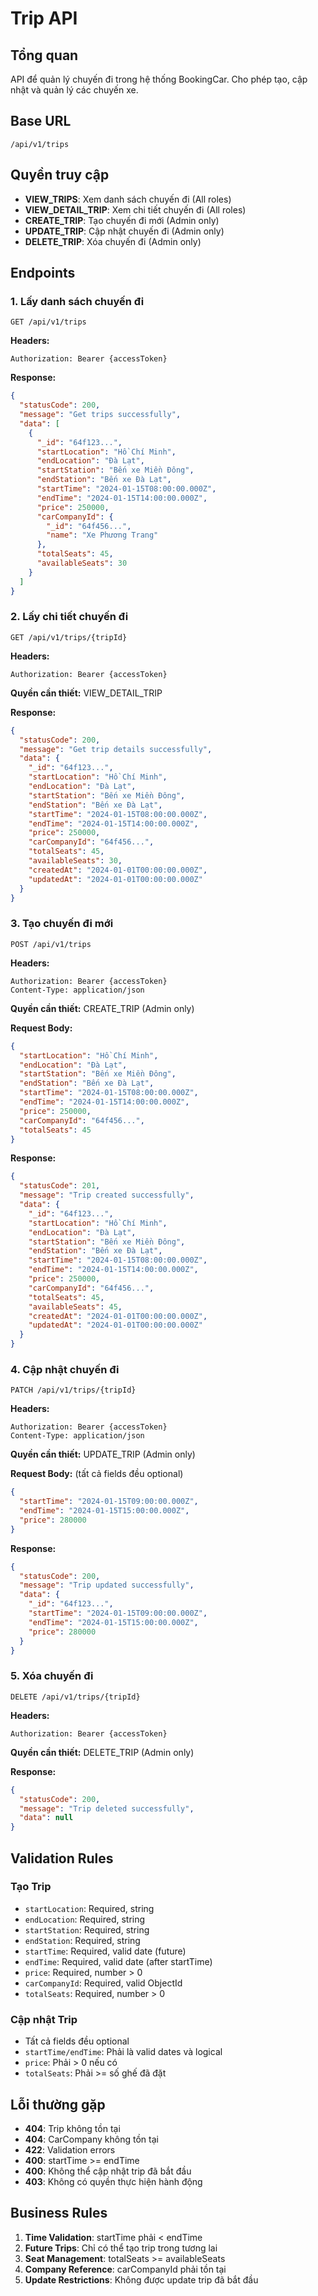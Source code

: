 # Trip API

## Tổng quan

API để quản lý chuyến đi trong hệ thống BookingCar. Cho phép tạo, cập nhật và quản lý các chuyến xe.

## Base URL
```
/api/v1/trips
```

## Quyền truy cập

- **VIEW_TRIPS**: Xem danh sách chuyến đi (All roles)
- **VIEW_DETAIL_TRIP**: Xem chi tiết chuyến đi (All roles) 
- **CREATE_TRIP**: Tạo chuyến đi mới (Admin only)
- **UPDATE_TRIP**: Cập nhật chuyến đi (Admin only)
- **DELETE_TRIP**: Xóa chuyến đi (Admin only)

## Endpoints

### 1. Lấy danh sách chuyến đi

```http
GET /api/v1/trips
```

**Headers:**
```
Authorization: Bearer {accessToken}
```

**Response:**
```json
{
  "statusCode": 200,
  "message": "Get trips successfully", 
  "data": [
    {
      "_id": "64f123...",
      "startLocation": "Hồ Chí Minh",
      "endLocation": "Đà Lạt",
      "startStation": "Bến xe Miền Đông",
      "endStation": "Bến xe Đà Lạt",
      "startTime": "2024-01-15T08:00:00.000Z",
      "endTime": "2024-01-15T14:00:00.000Z",
      "price": 250000,
      "carCompanyId": {
        "_id": "64f456...",
        "name": "Xe Phương Trang"
      },
      "totalSeats": 45,
      "availableSeats": 30
    }
  ]
}
```

### 2. Lấy chi tiết chuyến đi

```http
GET /api/v1/trips/{tripId}
```

**Headers:**
```
Authorization: Bearer {accessToken}
```

**Quyền cần thiết:** VIEW_DETAIL_TRIP

**Response:**
```json
{
  "statusCode": 200,
  "message": "Get trip details successfully",
  "data": {
    "_id": "64f123...",
    "startLocation": "Hồ Chí Minh", 
    "endLocation": "Đà Lạt",
    "startStation": "Bến xe Miền Đông",
    "endStation": "Bến xe Đà Lạt",
    "startTime": "2024-01-15T08:00:00.000Z",
    "endTime": "2024-01-15T14:00:00.000Z",
    "price": 250000,
    "carCompanyId": "64f456...",
    "totalSeats": 45,
    "availableSeats": 30,
    "createdAt": "2024-01-01T00:00:00.000Z",
    "updatedAt": "2024-01-01T00:00:00.000Z"
  }
}
```

### 3. Tạo chuyến đi mới

```http
POST /api/v1/trips
```

**Headers:**
```
Authorization: Bearer {accessToken}
Content-Type: application/json
```

**Quyền cần thiết:** CREATE_TRIP (Admin only)

**Request Body:**
```json
{
  "startLocation": "Hồ Chí Minh",
  "endLocation": "Đà Lạt", 
  "startStation": "Bến xe Miền Đông",
  "endStation": "Bến xe Đà Lạt",
  "startTime": "2024-01-15T08:00:00.000Z",
  "endTime": "2024-01-15T14:00:00.000Z",
  "price": 250000,
  "carCompanyId": "64f456...",
  "totalSeats": 45
}
```

**Response:**
```json
{
  "statusCode": 201,
  "message": "Trip created successfully",
  "data": {
    "_id": "64f123...",
    "startLocation": "Hồ Chí Minh",
    "endLocation": "Đà Lạt",
    "startStation": "Bến xe Miền Đông", 
    "endStation": "Bến xe Đà Lạt",
    "startTime": "2024-01-15T08:00:00.000Z",
    "endTime": "2024-01-15T14:00:00.000Z",
    "price": 250000,
    "carCompanyId": "64f456...",
    "totalSeats": 45,
    "availableSeats": 45,
    "createdAt": "2024-01-01T00:00:00.000Z",
    "updatedAt": "2024-01-01T00:00:00.000Z"
  }
}
```

### 4. Cập nhật chuyến đi

```http
PATCH /api/v1/trips/{tripId}
```

**Headers:**
```
Authorization: Bearer {accessToken}
Content-Type: application/json
```

**Quyền cần thiết:** UPDATE_TRIP (Admin only)

**Request Body:** (tất cả fields đều optional)
```json
{
  "startTime": "2024-01-15T09:00:00.000Z",
  "endTime": "2024-01-15T15:00:00.000Z", 
  "price": 280000
}
```

**Response:**
```json
{
  "statusCode": 200,
  "message": "Trip updated successfully",
  "data": {
    "_id": "64f123...",
    "startTime": "2024-01-15T09:00:00.000Z",
    "endTime": "2024-01-15T15:00:00.000Z",
    "price": 280000
  }
}
```

### 5. Xóa chuyến đi

```http
DELETE /api/v1/trips/{tripId}
```

**Headers:**
```
Authorization: Bearer {accessToken}
```

**Quyền cần thiết:** DELETE_TRIP (Admin only)

**Response:**
```json
{
  "statusCode": 200,
  "message": "Trip deleted successfully",
  "data": null
}
```

## Validation Rules

### Tạo Trip
- `startLocation`: Required, string
- `endLocation`: Required, string
- `startStation`: Required, string  
- `endStation`: Required, string
- `startTime`: Required, valid date (future)
- `endTime`: Required, valid date (after startTime)
- `price`: Required, number > 0
- `carCompanyId`: Required, valid ObjectId
- `totalSeats`: Required, number > 0

### Cập nhật Trip
- Tất cả fields đều optional
- `startTime/endTime`: Phải là valid dates và logical
- `price`: Phải > 0 nếu có
- `totalSeats`: Phải >= số ghế đã đặt

## Lỗi thường gặp

- **404**: Trip không tồn tại
- **404**: CarCompany không tồn tại  
- **422**: Validation errors
- **400**: startTime >= endTime
- **400**: Không thể cập nhật trip đã bắt đầu
- **403**: Không có quyền thực hiện hành động

## Business Rules

1. **Time Validation**: startTime phải < endTime
2. **Future Trips**: Chỉ có thể tạo trip trong tương lai
3. **Seat Management**: totalSeats >= availableSeats
4. **Company Reference**: carCompanyId phải tồn tại
5. **Update Restrictions**: Không được update trip đã bắt đầu
